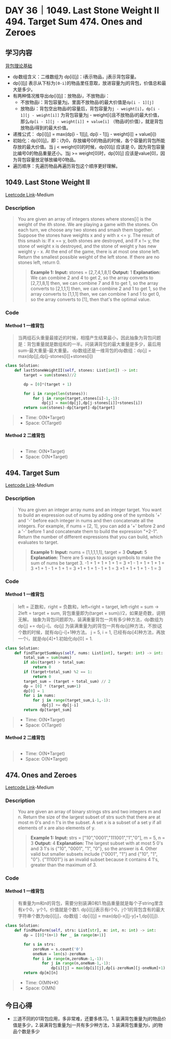 # DAY 36｜1049. Last Stone Weight II 494. Target Sum 474. Ones and Zeroes
## 学习内容
[背包理论基础](https://programmercarl.com/%E8%83%8C%E5%8C%85%E7%90%86%E8%AE%BA%E5%9F%BA%E7%A1%8001%E8%83%8C%E5%8C%85-1.html)
- dp数组含义：二维数组为 dp[i][j]：i表示物品，j表示背包容量。
- dp[i][j] 表示从下标为`[0-i]`的物品里任意取，放进容量为j的背包，价值总和最大是多少。
- 有两种情况推导出dp[i][j]：放物品i，不放物品i：
  - 不放物品i：背包容量为j，里面不放物品i的最大价值是`dp[i - 1][j]`
  - 放物品i：背包空出物品i的容量后，背包容量为`j - weight[i]`，`dp[i - 1][j - weight[i]]` 为背包容量为j - weight[i]且不放物品i的最大价值，那么`dp[i - 1][j - weight[i]] + value[i]` （物品i的价值），就是背包放物品i得到的最大价值。
- 递推公式： dp[i][j] = max(dp[i - 1][j], dp[i - 1][j - weight[i]] + value[i])
- 初始化：dp[0][j]，即：i为0，存放编号0的物品的时候，各个容量的背包所能存放的最大价值。当 j < weight[0]的时候，dp[0][j] 应该是 0，因为背包容量比编号0的物品重量还小。当j >= weight[0]时，dp[0][j] 应该是value[0]，因为背包容量放足够放编号0物品。
- 遍历顺序：先遍历物品再遍历背包这个顺序更好理解。
## 1049. Last Stone Weight II
[Leetcode Link](https://leetcode.cn/problems/last-stone-weight-ii/description/)-Medium
### Description
>You are given an array of integers stones where stones[i] is the weight of the ith stone.
>We are playing a game with the stones. On each turn, we choose any two stones and smash them together. Suppose the stones have weights x and y with x <= y. The result of this smash is:
>If x == y, both stones are destroyed, and If x != y, the stone of weight x is destroyed, and the stone of weight y has new weight y - x. At the end of the game, there is at most one stone left.
>Return the smallest possible weight of the left stone. If there are no stones left, return 0.
>>**Example 1:**
>>**Input:**
>>stones = [2,7,4,1,8,1]
>>**Output:**
>>1
>>**Explanation:**
>>We can combine 2 and 4 to get 2, so the array converts to [2,7,1,8,1] then, we can combine 7 and 8 to get 1, so the array converts to [2,1,1,1] then,
>>we can combine 2 and 1 to get 1, so the array converts to [1,1,1] then, we can combine 1 and 1 to get 0, so the array converts to [1], then that's the optimal value.
### Code
#### Method 1 一维背包
> 当两组石头重量最接近的时候，相撞产生结果最小，因此抽象为背包问题是：背包重量就是数组和的一半。问装满背包的最大重量是多少，最后用sum-最大重量-最大重量。
> dp数组还是一维背包的dp数组：dp[j] = max(dp[j],dp[j-stones[i]]+stones[i])
```python
class Solution:
    def lastStoneWeightII(self, stones: List[int]) -> int:
        target = sum(stones)//2

        dp = [0]*(target + 1)

        for i in range(len(stones)):
            for j in range(target,stones[i]-1,-1):
                dp[j] = max(dp[j],dp[j-stones[i]]+stones[i])
        return sum(stones)-dp[target]-dp[target]
```
> - Time: O(N*Target)
> - Space: O(Target)
#### Method 2 二维背包
```python

```
> - Time: O(N*Target)
> - Space: O(N*Target)
## 494. Target Sum
[Leetcode Link](https://leetcode.cn/problems/target-sum/description/)-Medium
### Description
>You are given an integer array nums and an integer target.
>You want to build an expression out of nums by adding one of the symbols '+' and '-' before each integer in nums and then concatenate all the integers.
>For example, if nums = [2, 1], you can add a '+' before 2 and a '-' before 1 and concatenate them to build the expression "+2-1".
>Return the number of different expressions that you can build, which evaluates to target.
>>**Example 1:**
>>**Input:**
>>nums = [1,1,1,1,1], target = 3
>>**Output:**
>>5
>>**Explanation:**
>>There are 5 ways to assign symbols to make the sum of nums be target 3. -1 + 1 + 1 + 1 + 1 = 3 +1 - 1 + 1 + 1 + 1 = 3 +1 + 1 - 1 + 1 + 1 = 3 +1 + 1 + 1 - 1 + 1 = 3 +1 + 1 + 1 + 1 - 1 = 3
### Code
#### Method 1 一维背包
> left = 正数和，right = 负数和，left+right = target, left-right = sum -> 2left = target + sum, 背包重量即为(target + sum)//2，如果是奇数，说明无解。
> 抽象为背包问题即为，装满重量背包一共有多少种方法，dp数组为dp[j] += dp[j-i]。dp[j] 为装满重量为j的背包一共有dp[j]种方法，不放i这个数的时候，就有dp[j-i]+1种方法。
> j = 5, i = 1, 已经有dp[4]种方法，再放一个i，就是dp[4]+1.初始化dp[0] = 1.
```python
class Solution:
    def findTargetSumWays(self, nums: List[int], target: int) -> int:
        total_sum = sum(nums)
        if abs(target) > total_sum:
            return 0
        if (target+total_sum) %2 == 1:
            return 0
        target_sum = (target + total_sum) // 2
        dp = [0] * (target_sum+1)
        dp[0] = 1
        for i in nums:
            for j in range(target_sum,i-1,-1):
                dp[j] += dp[j-i]
        return dp[target_sum]
```
> - Time: O(N*Target)
> - Space: O(Target)
#### Method 2 二维背包
```python

```
> - Time: O(N*Target)
> - Space: O(N*Target)
## 474. Ones and Zeroes
[Leetcode Link](https://leetcode.cn/problems/ones-and-zeroes/description/)-Medium
### Description
>You are given an array of binary strings strs and two integers m and n.
>Return the size of the largest subset of strs such that there are at most m 0's and n 1's in the subset.
>A set x is a subset of a set y if all elements of x are also elements of y.
>>**Example 1:**
>>**Input:**
>>strs = ["10","0001","111001","1","0"], m = 5, n = 3
>>**Output:**
>>4
>>**Explanation:**
>>The largest subset with at most 5 0's and 3 1's is {"10", "0001", "1", "0"}, so the answer is 4.
>>Other valid but smaller subsets include {"0001", "1"} and {"10", "1", "0"}. {"111001"} is an invalid subset because it contains 4 1's, greater than the maximum of 3.
### Code
#### Method 1 一维背包
>有重量为m和n的背包，需要分别装满0和1.物品重量就是每个子string里含有x个0，y个1，价值就是个数1.
>dp[i][j]表示有i个0，j个1的背包含有的最大字符串个数为dp[i][j]，dp数组：dp[i][j] = max(dp[i-x][j-y]+1,dp[i][j]).
```python
class Solution:
    def findMaxForm(self, strs: List[str], m: int, n: int) -> int:
        dp = [[0]*(n+1) for _ in range(m+1)]

        for s in strs:
            zeroNum = s.count('0')
            oneNum = len(s)-zeroNum
            for i in range(m,zeroNum-1,-1):
                for j in range(n,oneNum-1,-1):
                    dp[i][j] = max(dp[i][j],dp[i-zeroNum][j-oneNum]+1)
        return dp[m][n]
```
> - Time: O(MN*K)
> - Space: O(MN)
## 今日心得
- 三道不同的01背包应用，多非常难，还要多练习。1. 装满背包重量为j的物品价值是多少，2.装满背包重量为j一共有多少种方法，3.装满背包重量为i，j的物品个数是多少
